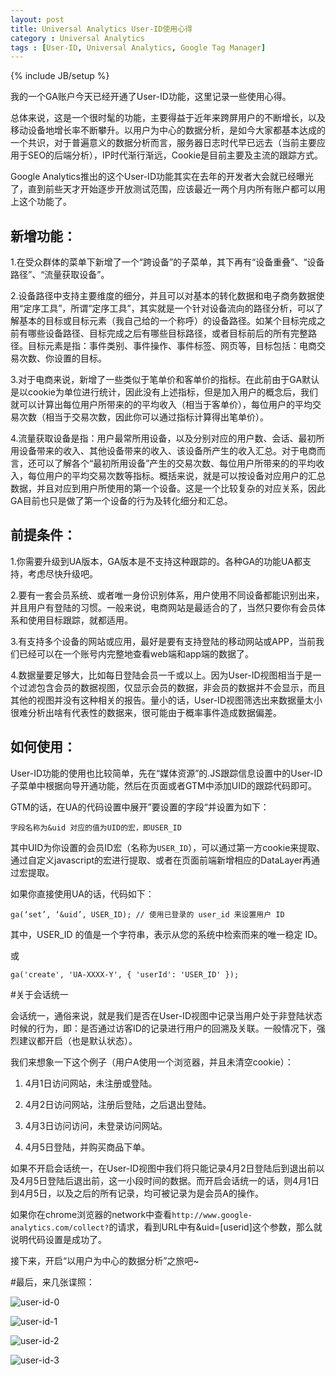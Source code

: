 ```yaml
---
layout: post
title: Universal Analytics User-ID使用心得
category : Universal Analytics
tags : [User-ID, Universal Analytics, Google Tag Manager]
---
```

{% include JB/setup %}

我的一个GA账户今天已经开通了User-ID功能，这里记录一些使用心得。

总体来说，这是一个很时髦的功能，主要得益于近年来跨屏用户的不断增长，以及移动设备地增长率不断攀升。以用户为中心的数据分析，是如今大家都基本达成的一个共识，对于普遍意义的数据分析而言，服务器日志时代早已远去（当前主要应用于SEO的后端分析），IP时代渐行渐远，Cookie是目前主要及主流的跟踪方式。

Google Analytics推出的这个User-ID功能其实在去年的开发者大会就已经曝光了，直到前些天才开始逐步开放测试范围，应该最近一两个月内所有账户都可以用上这个功能了。

## 新增功能：

1.在受众群体的菜单下新增了一个“跨设备”的子菜单，其下再有“设备重叠”、“设备路径”、“流量获取设备”。

2.设备路径中支持主要维度的细分，并且可以对基本的转化数据和电子商务数据使用“定序工具”，所谓“定序工具”，其实就是一个针对设备流向的路径分析，可以了解基本的目标或目标元素（我自己给的一个称呼）的设备路径。如某个目标完成之前有哪些设备路径、目标完成之后有哪些目标路径，或者目标前后的所有完整路径。目标元素是指：事件类别、事件操作、事件标签、网页等，目标包括：电商交易次数、你设置的目标。

3.对于电商来说，新增了一些类似于笔单价和客单价的指标。在此前由于GA默认是以cookie为单位进行统计，因此没有上述指标，但是加入用户的概念后，我们就可以计算出每位用户所带来的的平均收入（相当于客单价），每位用户的平均交易次数（相当于交易次数，因此你可以通过指标计算得出笔单价）。

4.流量获取设备是指：用户最常所用设备，以及分别对应的用户数、会话、最初所用设备带来的收入、其他设备带来的收入、该设备所产生的收入汇总。对于电商而言，还可以了解各个“最初所用设备”产生的交易次数、每位用户所带来的的平均收入，每位用户的平均交易次数等指标。概括来说，就是可以按设备对应用户的汇总数据，并且对应到用户所使用的第一个设备。这是一个比较复杂的对应关系，因此GA目前也只是做了第一个设备的行为及转化细分和汇总。

## 前提条件：

1.你需要升级到UA版本，GA版本是不支持这种跟踪的。各种GA的功能UA都支持，考虑尽快升级吧。

2.要有一套会员系统、或者唯一身份识别体系，用户使用不同设备都能识别出来，并且用户有登陆的习惯。一般来说，电商网站是最适合的了，当然只要你有会员体系和使用目标跟踪，就都适用。

3.有支持多个设备的网站或应用，最好是要有支持登陆的移动网站或APP，当前我们已经可以在一个账号内完整地查看web端和app端的数据了。

4.数据量要足够大，比如每日登陆会员一千或以上。因为User-ID视图相当于是一个过滤包含会员的数据视图，仅显示会员的数据，非会员的数据并不会显示，而且其他的视图并没有这种相关的报告。量小的话，User-ID视图筛选出来数据量太小很难分析出啥有代表性的数据来，很可能由于概率事件造成数据偏差。

## 如何使用：
User-ID功能的使用也比较简单，先在“媒体资源”的.JS跟踪信息设置中的User-ID子菜单中根据向导开通功能，然后在页面或者GTM中添加UID的跟踪代码即可。

GTM的话，在UA的代码设置中展开”要设置的字段“并设置为如下：

```字段名称为&uid 对应的值为UID的宏，即USER_ID```

其中UID为你设置的会员ID宏（名称为`USER_ID`），可以通过第一方cookie来提取、通过自定义javascript的宏进行提取、或者在页面前端新增相应的DataLayer再通过宏提取。

如果你直接使用UA的话，代码如下：

```ga(‘set’, ‘&uid’, USER_ID); // 使用已登录的 user_id 来设置用户 ID```

其中，USER_ID 的值是一个字符串，表示从您的系统中检索而来的唯一稳定 ID。

或

```ga('create', 'UA-XXXX-Y', { 'userId': 'USER_ID' });```


#关于会话统一

会话统一，通俗来说，就是我们是否在User-ID视图中记录当用户处于非登陆状态时候的行为，即：是否通过访客ID的记录进行用户的回溯及关联。一般情况下，强烈建议都开启（也是默认状态）。

我们来想象一下这个例子（用户A使用一个浏览器，并且未清空cookie）：

1. 4月1日访问网站，未注册或登陆。

2. 4月2日访问网站，注册后登陆，之后退出登陆。

3. 4月3日访问访问，未登录访问网站。

4. 4月5日登陆，并购买商品下单。


如果不开启会话统一，在User-ID视图中我们将只能记录4月2日登陆后到退出前以及4月5日登陆后退出前，这一小段时间的数据。而开启会话统一的话，则4月1日到4月5日，以及之后的所有记录，均可被记录为是会员A的操作。


如果你在chrome浏览器的network中查看`http://www.google-analytics.com/collect?`的请求，看到URL中有&uid=[userid]这个参数，那么就说明代码设置是成功了。

接下来，开启“以用户为中心的数据分析”之旅吧~

#最后，来几张谍照：

![user-id-0](http://cdn.xiaoq.in/hub/user-id-0.png "User-ID启用设置")

![user-id-1](http://cdn.xiaoq.in/hub/user-id-1.png "User-ID设备重叠")

![user-id-2](http://cdn.xiaoq.in/hub/user-id-2.png "User-ID设备路径")

![user-id-3](http://cdn.xiaoq.in/hub/user-id-3.png "User-ID流量获取设备")
